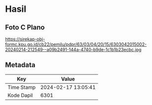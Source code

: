 # Hasil

## Foto C Plano

https://sirekap-obj-formc.kpu.go.id/cb22/pemilu/pdpr/63/03/04/20/15/6303042015002-20240214-212549--a09b2491-144a-4740-b9de-1c1b1b23ecbc.jpg


## Metadata

| Key        | Value               |
| ---------- | ------------------- |
| Time Stamp | 2024-02-17 13:05:41 |
| Kode Dapil | 6301                |



